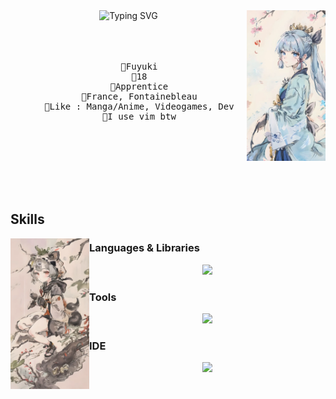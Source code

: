 <div align="center">
  <img src="./images/ayaka.png" width="25%" align="right">
  <picture>
    <source align="top" media="(prefers-color-scheme: dark)" srcset="https://readme-typing-svg.herokuapp.com?font=Fira+Code&pause=1000&color=D18FF7&multiline=true&random=false&width=435&center=true&lines=Hello%2C+I'm+Fuyuki+;Dev%2C+Anime+and+Genshin+enthusiast">
    <img align="top" src="https://readme-typing-svg.herokuapp.com?font=Fira+Code&pause=1000&color=B74FBD&center=true&multiline=true&random=false&width=435&lines=Hello%2C+I'm+Fuyuki+;Dev%2C+Anime+and+Genshin+enthusiast" alt="Typing SVG" />
  </picture>
  <br><br><br><br>
  <pre>
    🥀Fuyuki
    🥀18
    🥀Apprentice
    🥀France, Fontainebleau
    🥀Like : Manga/Anime, Videogames, Dev
    🥀I use vim btw
  </pre>
  <br><br><br><br><br>

</div>


## Skills
<img src="./images/sayu.png" width="25%" align="left">

### Languages & Libraries
<div align="center">
  <img src="https://skillicons.dev/icons?i=js,ts,svelte,python,lua,rust,kotlin,java,md">
</div>

### Tools
<div align="center">
  <img src="https://skillicons.dev/icons?i=git,github,nodejs,mysql">
</div>

### IDE
<div align="center">
  <img src="https://skillicons.dev/icons?i=vim,neovim,webstorm,androidstudio,vscode,robloxstudio">
</div>
